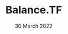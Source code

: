 ---
title: Balance.TF
description: WebDev
date: 30 March 2022
list:
  collection: projects
  filter: "item.experience.communities contains 'balancemod.tf'"
---